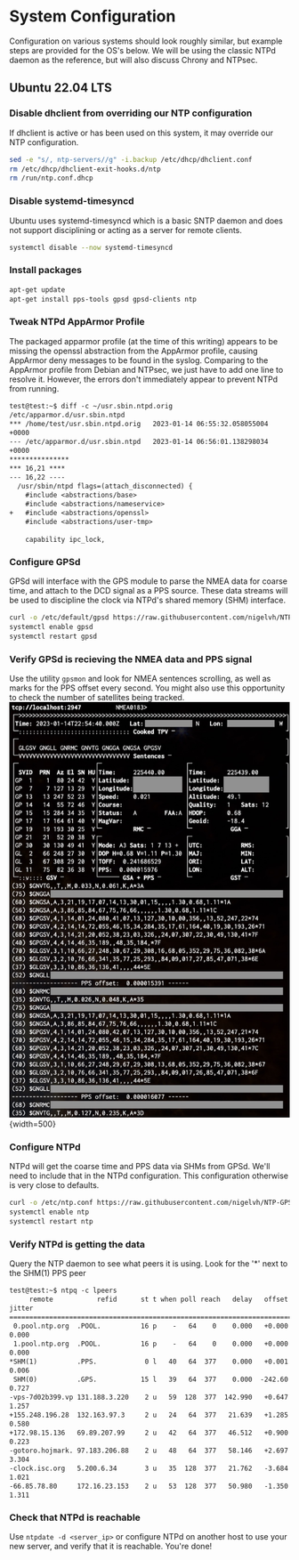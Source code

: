 # System Configuration
Configuration on various systems should look roughly similar, but example steps are provided for the OS's below. We will be using the classic NTPd daemon as the reference, but will also discuss Chrony and NTPsec.

## Ubuntu 22.04 LTS
### Disable dhclient from overriding our NTP configuration
If dhclient is active or has been used on this system, it may override our NTP configuration.
```bash
sed -e "s/, ntp-servers//g" -i.backup /etc/dhcp/dhclient.conf
rm /etc/dhcp/dhclient-exit-hooks.d/ntp
rm /run/ntp.conf.dhcp
```
### Disable systemd-timesyncd
Ubuntu uses systemd-timesyncd which is a basic SNTP daemon and does not support disciplining or acting as a server for remote clients.
```bash
systemctl disable --now systemd-timesyncd
```
### Install packages
```bash
apt-get update
apt-get install pps-tools gpsd gpsd-clients ntp
```
### Tweak NTPd AppArmor Profile
The packaged apparmor profile (at the time of this writing) appears to be missing the openssl abstraction from the AppArmor profile, causing AppArmor deny messages to be found in the syslog. Comparing to the AppArmor profile from Debian and NTPsec, we just have to add one line to resolve it. However, the errors don't immediately appear to prevent NTPd from running.
```
test@test:~$ diff -c ~/usr.sbin.ntpd.orig /etc/apparmor.d/usr.sbin.ntpd
*** /home/test/usr.sbin.ntpd.orig	2023-01-14 06:55:32.058055004 +0000
--- /etc/apparmor.d/usr.sbin.ntpd	2023-01-14 06:56:01.138298034 +0000
***************
*** 16,21 ****
--- 16,22 ----
  /usr/sbin/ntpd flags=(attach_disconnected) {
    #include <abstractions/base>
    #include <abstractions/nameservice>
+   #include <abstractions/openssl>
    #include <abstractions/user-tmp>
  
    capability ipc_lock,
```
### Configure GPSd
GPSd will interface with the GPS module to parse the NMEA data for coarse time, and attach to the DCD signal as a PPS source. These data streams will be used to discipline the clock via NTPd's shared memory (SHM) interface.
```bash
curl -o /etc/default/gpsd https://raw.githubusercontent.com/nigelvh/NTP-GPS/main/Software/Files/gpsd.conf
systemctl enable gpsd
systemctl restart gpsd
```
### Verify GPSd is recieving the NMEA data and PPS signal
Use the utility `gpsmon` and look for NMEA sentences scrolling, as well as marks for the PPS offset every second. You might also use this opportunity to check the number of satellites being tracked.
![gpsd_screenshot](gpsd_screenshot.jpg){width=500}
### Configure NTPd
NTPd will get the coarse time and PPS data via SHMs from GPSd. We'll need to include that in the NTPd configuration. This configuration otherwise is very close to defaults.
```bash
curl -o /etc/ntp.conf https://raw.githubusercontent.com/nigelvh/NTP-GPS/main/Software/Files/ntpd.conf
systemctl enable ntp
systemctl restart ntp
```
### Verify NTPd is getting the data
Query the NTP daemon to see what peers it is using. Look for the '*' next to the SHM(1) PPS peer
```
test@test:~$ ntpq -c lpeers
     remote           refid      st t when poll reach   delay   offset  jitter
==============================================================================
 0.pool.ntp.org  .POOL.          16 p    -   64    0    0.000   +0.000   0.000
 1.pool.ntp.org  .POOL.          16 p    -   64    0    0.000   +0.000   0.000
*SHM(1)          .PPS.            0 l   40   64  377    0.000   +0.001   0.006
 SHM(0)          .GPS.           15 l   39   64  377    0.000  -242.60   0.727
-vps-7d02b399.vp 131.188.3.220    2 u   59  128  377  142.990   +0.647   1.257
+155.248.196.28  132.163.97.3     2 u   24   64  377   21.639   +1.285   0.580
+172.98.15.136   69.89.207.99     2 u   42   64  377   46.512   +0.900   0.223
-gotoro.hojmark. 97.183.206.88    2 u   48   64  377   58.146   +2.697   3.304
-clock.isc.org   5.200.6.34       3 u   35  128  377   21.762   -3.684   1.021
-66.85.78.80     172.16.23.153    2 u   53  128  377   50.980   -1.350   1.311
```
### Check that NTPd is reachable
Use `ntpdate -d <server_ip>` or configure NTPd on another host to use your new server, and verify that it is reachable. You're done!
